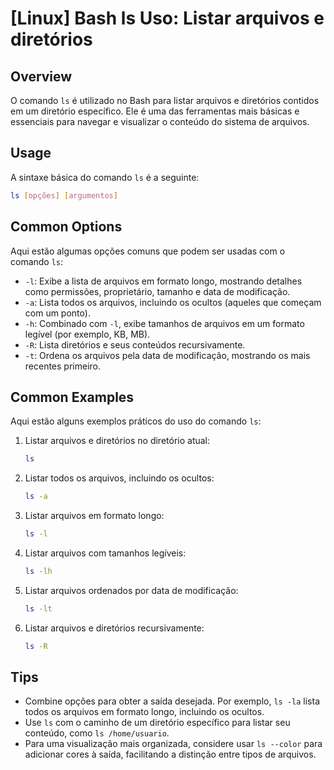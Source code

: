 # [Linux] Bash ls Uso: Listar arquivos e diretórios

## Overview
O comando `ls` é utilizado no Bash para listar arquivos e diretórios contidos em um diretório específico. Ele é uma das ferramentas mais básicas e essenciais para navegar e visualizar o conteúdo do sistema de arquivos.

## Usage
A sintaxe básica do comando `ls` é a seguinte:

```bash
ls [opções] [argumentos]
```

## Common Options
Aqui estão algumas opções comuns que podem ser usadas com o comando `ls`:

- `-l`: Exibe a lista de arquivos em formato longo, mostrando detalhes como permissões, proprietário, tamanho e data de modificação.
- `-a`: Lista todos os arquivos, incluindo os ocultos (aqueles que começam com um ponto).
- `-h`: Combinado com `-l`, exibe tamanhos de arquivos em um formato legível (por exemplo, KB, MB).
- `-R`: Lista diretórios e seus conteúdos recursivamente.
- `-t`: Ordena os arquivos pela data de modificação, mostrando os mais recentes primeiro.

## Common Examples
Aqui estão alguns exemplos práticos do uso do comando `ls`:

1. Listar arquivos e diretórios no diretório atual:
   ```bash
   ls
   ```

2. Listar todos os arquivos, incluindo os ocultos:
   ```bash
   ls -a
   ```

3. Listar arquivos em formato longo:
   ```bash
   ls -l
   ```

4. Listar arquivos com tamanhos legíveis:
   ```bash
   ls -lh
   ```

5. Listar arquivos ordenados por data de modificação:
   ```bash
   ls -lt
   ```

6. Listar arquivos e diretórios recursivamente:
   ```bash
   ls -R
   ```

## Tips
- Combine opções para obter a saída desejada. Por exemplo, `ls -la` lista todos os arquivos em formato longo, incluindo os ocultos.
- Use `ls` com o caminho de um diretório específico para listar seu conteúdo, como `ls /home/usuario`.
- Para uma visualização mais organizada, considere usar `ls --color` para adicionar cores à saída, facilitando a distinção entre tipos de arquivos.